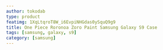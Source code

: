 ```yaml
---
author: tokodab
type: product
featimg: 1XqLtqroT8W_i6EvpiNHGdas0ySquQ9g9
title: One Piece Roronoa Zoro Paint Samsung Galaxy S9 Case
tags: [samsung, galaxy, s9]
category: [samsung]
---
```

